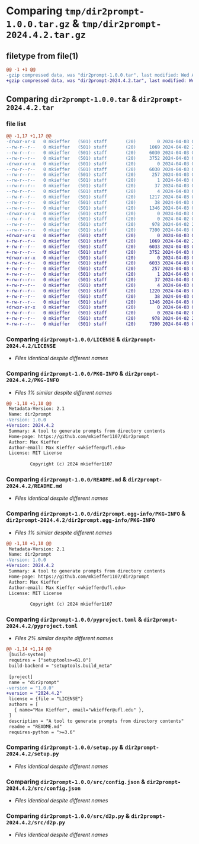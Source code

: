 # Comparing `tmp/dir2prompt-1.0.0.tar.gz` & `tmp/dir2prompt-2024.4.2.tar.gz`

## filetype from file(1)

```diff
@@ -1 +1 @@
-gzip compressed data, was "dir2prompt-1.0.0.tar", last modified: Wed Apr  3 03:55:43 2024, max compression
+gzip compressed data, was "dir2prompt-2024.4.2.tar", last modified: Wed Apr  3 03:59:06 2024, max compression
```

## Comparing `dir2prompt-1.0.0.tar` & `dir2prompt-2024.4.2.tar`

### file list

```diff
@@ -1,17 +1,17 @@
-drwxr-xr-x   0 mkieffer   (501) staff       (20)        0 2024-04-03 03:55:43.763425 dir2prompt-1.0.0/
--rw-r--r--   0 mkieffer   (501) staff       (20)     1069 2024-04-02 23:08:45.000000 dir2prompt-1.0.0/LICENSE
--rw-r--r--   0 mkieffer   (501) staff       (20)     6030 2024-04-03 03:55:43.763199 dir2prompt-1.0.0/PKG-INFO
--rw-r--r--   0 mkieffer   (501) staff       (20)     3752 2024-04-03 03:32:38.000000 dir2prompt-1.0.0/README.md
-drwxr-xr-x   0 mkieffer   (501) staff       (20)        0 2024-04-03 03:55:43.762929 dir2prompt-1.0.0/dir2prompt.egg-info/
--rw-r--r--   0 mkieffer   (501) staff       (20)     6030 2024-04-03 03:55:43.000000 dir2prompt-1.0.0/dir2prompt.egg-info/PKG-INFO
--rw-r--r--   0 mkieffer   (501) staff       (20)      257 2024-04-03 03:55:43.000000 dir2prompt-1.0.0/dir2prompt.egg-info/SOURCES.txt
--rw-r--r--   0 mkieffer   (501) staff       (20)        1 2024-04-03 03:55:43.000000 dir2prompt-1.0.0/dir2prompt.egg-info/dependency_links.txt
--rw-r--r--   0 mkieffer   (501) staff       (20)       37 2024-04-03 03:55:43.000000 dir2prompt-1.0.0/dir2prompt.egg-info/entry_points.txt
--rw-r--r--   0 mkieffer   (501) staff       (20)        4 2024-04-03 03:55:43.000000 dir2prompt-1.0.0/dir2prompt.egg-info/top_level.txt
--rw-r--r--   0 mkieffer   (501) staff       (20)     1217 2024-04-03 03:53:12.000000 dir2prompt-1.0.0/pyproject.toml
--rw-r--r--   0 mkieffer   (501) staff       (20)       38 2024-04-03 03:55:43.763466 dir2prompt-1.0.0/setup.cfg
--rw-r--r--   0 mkieffer   (501) staff       (20)     1346 2024-04-03 03:21:38.000000 dir2prompt-1.0.0/setup.py
-drwxr-xr-x   0 mkieffer   (501) staff       (20)        0 2024-04-03 03:55:43.762695 dir2prompt-1.0.0/src/
--rw-r--r--   0 mkieffer   (501) staff       (20)        0 2024-04-02 07:15:41.000000 dir2prompt-1.0.0/src/__init__.py
--rw-r--r--   0 mkieffer   (501) staff       (20)      978 2024-04-02 23:57:47.000000 dir2prompt-1.0.0/src/config.json
--rw-r--r--   0 mkieffer   (501) staff       (20)     7390 2024-04-03 03:29:17.000000 dir2prompt-1.0.0/src/d2p.py
+drwxr-xr-x   0 mkieffer   (501) staff       (20)        0 2024-04-03 03:59:06.946035 dir2prompt-2024.4.2/
+-rw-r--r--   0 mkieffer   (501) staff       (20)     1069 2024-04-02 23:08:45.000000 dir2prompt-2024.4.2/LICENSE
+-rw-r--r--   0 mkieffer   (501) staff       (20)     6033 2024-04-03 03:59:06.945811 dir2prompt-2024.4.2/PKG-INFO
+-rw-r--r--   0 mkieffer   (501) staff       (20)     3752 2024-04-03 03:32:38.000000 dir2prompt-2024.4.2/README.md
+drwxr-xr-x   0 mkieffer   (501) staff       (20)        0 2024-04-03 03:59:06.945541 dir2prompt-2024.4.2/dir2prompt.egg-info/
+-rw-r--r--   0 mkieffer   (501) staff       (20)     6033 2024-04-03 03:59:06.000000 dir2prompt-2024.4.2/dir2prompt.egg-info/PKG-INFO
+-rw-r--r--   0 mkieffer   (501) staff       (20)      257 2024-04-03 03:59:06.000000 dir2prompt-2024.4.2/dir2prompt.egg-info/SOURCES.txt
+-rw-r--r--   0 mkieffer   (501) staff       (20)        1 2024-04-03 03:59:06.000000 dir2prompt-2024.4.2/dir2prompt.egg-info/dependency_links.txt
+-rw-r--r--   0 mkieffer   (501) staff       (20)       37 2024-04-03 03:59:06.000000 dir2prompt-2024.4.2/dir2prompt.egg-info/entry_points.txt
+-rw-r--r--   0 mkieffer   (501) staff       (20)        4 2024-04-03 03:59:06.000000 dir2prompt-2024.4.2/dir2prompt.egg-info/top_level.txt
+-rw-r--r--   0 mkieffer   (501) staff       (20)     1220 2024-04-03 03:58:48.000000 dir2prompt-2024.4.2/pyproject.toml
+-rw-r--r--   0 mkieffer   (501) staff       (20)       38 2024-04-03 03:59:06.946074 dir2prompt-2024.4.2/setup.cfg
+-rw-r--r--   0 mkieffer   (501) staff       (20)     1346 2024-04-03 03:21:38.000000 dir2prompt-2024.4.2/setup.py
+drwxr-xr-x   0 mkieffer   (501) staff       (20)        0 2024-04-03 03:59:06.945310 dir2prompt-2024.4.2/src/
+-rw-r--r--   0 mkieffer   (501) staff       (20)        0 2024-04-02 07:15:41.000000 dir2prompt-2024.4.2/src/__init__.py
+-rw-r--r--   0 mkieffer   (501) staff       (20)      978 2024-04-02 23:57:47.000000 dir2prompt-2024.4.2/src/config.json
+-rw-r--r--   0 mkieffer   (501) staff       (20)     7390 2024-04-03 03:29:17.000000 dir2prompt-2024.4.2/src/d2p.py
```

### Comparing `dir2prompt-1.0.0/LICENSE` & `dir2prompt-2024.4.2/LICENSE`

 * *Files identical despite different names*

### Comparing `dir2prompt-1.0.0/PKG-INFO` & `dir2prompt-2024.4.2/PKG-INFO`

 * *Files 1% similar despite different names*

```diff
@@ -1,10 +1,10 @@
 Metadata-Version: 2.1
 Name: dir2prompt
-Version: 1.0.0
+Version: 2024.4.2
 Summary: A tool to generate prompts from directory contents
 Home-page: https://github.com/mkieffer1107/dir2prompt
 Author: Max Kieffer
 Author-email: Max Kieffer <wkieffer@ufl.edu>
 License: MIT License
         
         Copyright (c) 2024 mkieffer1107
```

### Comparing `dir2prompt-1.0.0/README.md` & `dir2prompt-2024.4.2/README.md`

 * *Files identical despite different names*

### Comparing `dir2prompt-1.0.0/dir2prompt.egg-info/PKG-INFO` & `dir2prompt-2024.4.2/dir2prompt.egg-info/PKG-INFO`

 * *Files 1% similar despite different names*

```diff
@@ -1,10 +1,10 @@
 Metadata-Version: 2.1
 Name: dir2prompt
-Version: 1.0.0
+Version: 2024.4.2
 Summary: A tool to generate prompts from directory contents
 Home-page: https://github.com/mkieffer1107/dir2prompt
 Author: Max Kieffer
 Author-email: Max Kieffer <wkieffer@ufl.edu>
 License: MIT License
         
         Copyright (c) 2024 mkieffer1107
```

### Comparing `dir2prompt-1.0.0/pyproject.toml` & `dir2prompt-2024.4.2/pyproject.toml`

 * *Files 2% similar despite different names*

```diff
@@ -1,14 +1,14 @@
 [build-system]
 requires = ["setuptools>=61.0"]
 build-backend = "setuptools.build_meta"
 
 [project]
 name = "dir2prompt"
-version = "1.0.0"
+version = "2024.4.2"
 license = {file = "LICENSE"}
 authors = [
   { name="Max Kieffer", email="wkieffer@ufl.edu" },
 ]
 description = "A tool to generate prompts from directory contents"
 readme = "README.md"
 requires-python = ">=3.6"
```

### Comparing `dir2prompt-1.0.0/setup.py` & `dir2prompt-2024.4.2/setup.py`

 * *Files identical despite different names*

### Comparing `dir2prompt-1.0.0/src/config.json` & `dir2prompt-2024.4.2/src/config.json`

 * *Files identical despite different names*

### Comparing `dir2prompt-1.0.0/src/d2p.py` & `dir2prompt-2024.4.2/src/d2p.py`

 * *Files identical despite different names*

